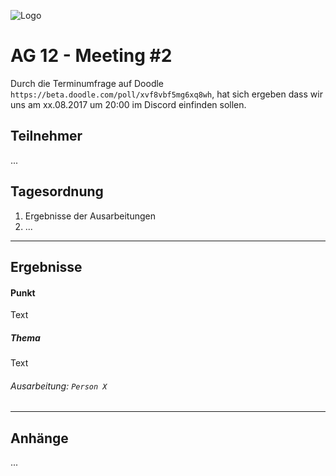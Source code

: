 ![Logo](https://puu.sh/wY2s6/9b24dd1062.png)
# AG 12 - Meeting #2
Durch die Terminumfrage auf Doodle `https://beta.doodle.com/poll/xvf8vbf5mg6xq8wh`, 
hat sich ergeben dass wir uns am xx.08.2017 um 20:00 im Discord einfinden sollen.

## Teilnehmer

...

## Tagesordnung

1. Ergebnisse der Ausarbeitungen
1. ...

***
## Ergebnisse

#### Punkt
Text

##### Thema
Text
###### Ausarbeitung: `Person X`

***
## Anhänge
...